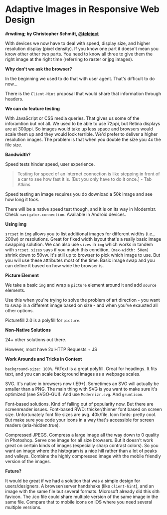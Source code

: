 # Adaptive Images in Responsive Web Design
**#rwdimg; by Christopher Schmitt, [@teleject](http://twitter.com/teleject)**

With devices we now have to deal with speed, display size, and higher resolution display (pixel density).  If you know one part it doesn't mean you know other other two parts.  You need to know all three to give them the right image at the right time (referring to raster or jpg images).

**Why don't we ask the browser?**

In the beginning we used to do that with user agent.  That's difficult to do now...

There is the `Client-Hint` proposal that would share that information through headers.

**We can do feature testing**

With JavaScript or CSS media queries.  That gives us some of the inforamtion but not all.  We used to be able to use 72ppi, but Retina displays are at 300ppi.  So images would take up less space and browsers would scale them up and they would look terrible.  We'd prefer to deliver a higher resolution images.  The problem is that when you double the size you 4x the file size.

**Bandwidth?**

Speed tests hinder speed, user experience.

> Testing for speed of an internet connection is like stepping in front of a car to see how fast it is.  [But you only have to do it once.] - Tab Atkins

Speed testing an image requires you do download a 50k image and see how long it took.

There will be a native speed test though, and it is on its way in Modernizr.  Check `navigator.connection`.  Available in Android devices.

**Using img**

`srcset` in `img` allows you to list additional images for different widths (i.e., 200w) or resolutions.  Great for fixed width layout that's a really basic image swapping solution.  We can also use `sizes` in `img` which works in tandem with `srcset`.  `sizes` says if you match this condition, `(max-width: 50em)` shrink down to 50vw.  It's still up to browser to pick which image to use.  But you will use these attributes most of the time.  Basic image swap and you can define it based on how wide the browser is.

**Picture Element**

We take a basic `img` and wrap a `picture` element around it and add `source` elements. 

Use this when you're trying to solve the problem of art direction - you want to swap in a different image based on size - and when you've exausted all other options.

Picturefill 2.0 is a polyfill for `picture`.

**Non-Native Solutions**

24+ other solutions out there.

However, most have 2x HTTP Requests + JS

**Work Arounds and Tricks in Context**

`background-size: 100%`.  FitText is a great polyfill.  Great for headings.  It fits text, and you can scale background images as a webpage scales.

SVG.  It's native in browsers now (IE9+).  Sometimes an SVG will actually be smaller than a PNG.  The main thing with SVG is you want to make sure it's optimized (see SVGO-GUI).  And use `Modernizr.svg`.  And `grunticon`.

Font-based solutions.  Kind of falling out of popularity now.  But there are screenreader issues.  Font-based RWD: thicker/thinner font based on screen size.  Unfortunately font file sizes are avg. 40k/file.  Icon fonts: pretty cool.  But make sure you code your icons in a way that's accessible for screen readers (aria-hidden:true).

Compressed JPEGS.  Compress a large image all the way down to 0 quality in Photoshop.  Serve one image for all size browsers.  But it doesn't work great on certain kinds of images (especially sharp contrast colors).  So you want an image where the histogram is a nice hill rather than a lot of peaks and valleys.  Combine the highly compressed image with the mobile friendly version of the images.

**Future?**

It would be great if we had a solution that was a simple design for users/designers.  A browser/server handshake (like `client-hint`), and an image with the same file but several formats.  Microsoft already did this sith favicon.  The .ico file could share multiple version of the same image in the same file.  Compare that to mobile icons on iOS where you need several multiple versions.

